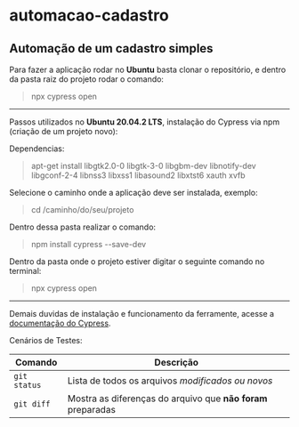 # automacao-cadastro
## Automação de um cadastro simples

Para fazer a aplicação rodar no **Ubuntu** basta clonar o repositório, e dentro da pasta raiz do projeto rodar o comando:
> npx cypress open


--------------------------------------------------------------------------------------------------------
Passos utilizados no **Ubuntu 20.04.2 LTS**, instalação do Cypress via npm (criação de um projeto novo):
	
Dependencias:
> apt-get install libgtk2.0-0 libgtk-3-0 libgbm-dev libnotify-dev libgconf-2-4 libnss3 libxss1 libasound2 libxtst6 xauth xvfb

Selecione o caminho onde a aplicação deve ser instalada, exemplo:
> cd /caminho/do/seu/projeto

Dentro dessa pasta realizar o comando:
> npm install cypress --save-dev

Dentro da pasta onde o projeto estiver digitar o seguinte comando no terminal:
> npx cypress open
--------------------------------------------------------------------------------------------------------



Demais duvidas de instalação e funcionamento da ferramente, acesse a [documentação do Cypress](https://docs.cypress.io/guides/getting-started/installing-cypress#System-requirements).


Cenários de Testes:

| Comando | Descrição |
| --- | --- |
| `git status` | Lista de todos os arquivos *modificados ou novos* |
| `git diff` | Mostra as diferenças do arquivo que **não foram** preparadas |
